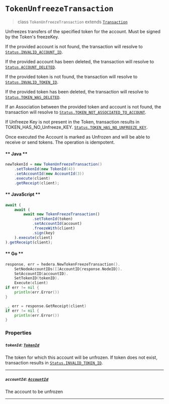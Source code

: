 # `TokenUnfreezeTransaction`

> class `TokenUnfreezeTransaction` extends [`Transaction`](reference/Transaction.md)

Unfreezes transfers of the specified token for the account. Must be signed by the Token's freezeKey.

If the provided account is not found, the transaction will resolve to
[`Status.INVALID_ACCOUNT_ID`](reference/Status.md#INVALID_ACCOUNT_ID).

If the provided account has been deleted, the transaction will resolve to
[`Status.ACCOUNT_DELETED`](reference/Status.md#ACCOUNT_DELETED).

If the provided token is not found, the transaction will resolve to
[`Status.INVALID_TOKEN_ID`](reference/Status.md#INVALID_TOKEN_ID).

If the provided token has been deleted, the transaction will resolve to
[`Status.TOKEN_WAS_DELETED`](reference/Status.md#TOKEN_WAS_DELETED).

If an Association between the provided token and account is not found, the transaction will resolve to
[`Status.TOKEN_NOT_ASSOCIATED_TO_ACCOUNT`](reference/Status.md#TOKEN_NOT_ASSOCIATED_TO_ACCOUNT).

If Unfreeze Key is not present in the Token, transaction results in TOKEN_HAS_NO_Unfreeze_KEY.
[`Status.TOKEN_HAS_NO_UNFREEZE_KEY`](reference/Status.md#TOKEN_HAS_NO_UNFREEZE_KEY).

Once executed the Account is marked as Unfrozen and will be able to receive or send tokens. The operation is idempotent.

<!-- tabs:start -->

#### ** Java **

```java
newTokenId = new TokenUnfreezeTransaction()
    .setTokenId(new TokenId(4))
    .setAccountId(new AccountId(3))
    .execute(client)
    .getReceipt(client);
```

#### ** JavaScript **

```js
await (
    await (
        await new TokenFreezeTransaction()
            .setTokenId(token)
            .setAccountId(account)
            .freezeWith(client)
            .sign(key)
    ).execute(client)
).getReceipt(client);
```

#### ** Go **

```go
response, err = hedera.NewTokenFreezeTransaction().
    SetNodeAccountIDs([]AccountID{response.NodeID}).
    SetAccountID(accountID).
    SetTokenID(tokenID).
    Execute(client)
if err != nil {
    println(err.Error())
}

_, err = response.GetReceipt(client)
if err != nil {
    println(err.Error())
}
```

<!-- tabs:end -->

### Properties

##### `tokenId`: [`TokenId`](reference/token/TokenId.md)

The token for which this account will be unfrozen. If token does not exist, transaction results in
[`Status.INVALID_TOKEN_ID`](reference/Status.md#INVALID_TOKEN_ID).

---

##### `accountId`: [`AccountId`](reference/cryptocurrency/AccountId.md)

The account to be unfrozen

---

